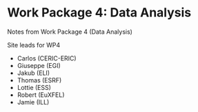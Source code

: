 # Work Package 4: Data Analysis

Notes from Work Package 4 (Data Analysis)

Site leads for WP4

- Carlos (CERIC-ERIC)
- Giuseppe (EGI)
- Jakub (ELI)
- Thomas (ESRF)
- Lottie (ESS)
- Robert (EuXFEL)
- Jamie (ILL)
